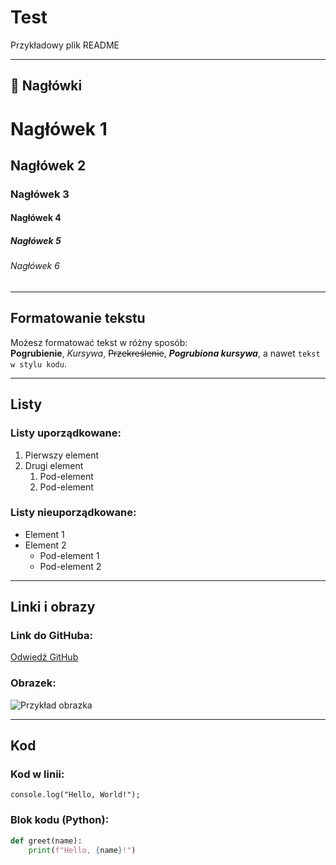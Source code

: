 # Test

Przykładowy plik README

---

## 📝 Nagłówki

# Nagłówek 1
## Nagłówek 2
### Nagłówek 3
#### Nagłówek 4
##### Nagłówek 5
###### Nagłówek 6

---

## Formatowanie tekstu

Możesz formatować tekst w różny sposób:  
**Pogrubienie**, *Kursywa*, ~~Przekreślenie~~, **_Pogrubiona kursywa_**, a nawet `tekst w stylu kodu`.

---

## Listy

### Listy uporządkowane:
1. Pierwszy element
2. Drugi element
   1. Pod-element
   2. Pod-element

### Listy nieuporządkowane:
- Element 1
- Element 2
  - Pod-element 1
  - Pod-element 2

---

## Linki i obrazy

### Link do GitHuba:
[Odwiedź GitHub](https://github.com)

### Obrazek:
![Przykład obrazka](https://via.placeholder.com/150 "Przykładowy obrazek")

---

## Kod

### Kod w linii:
`console.log("Hello, World!");`

### Blok kodu (Python):
```python
def greet(name):
    print(f"Hello, {name}!")

